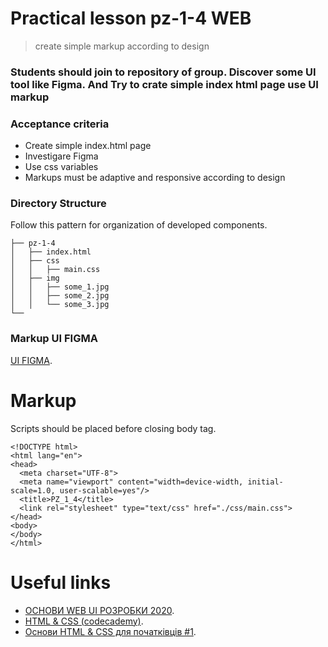 # Practical lesson pz-1-4 WEB
> create simple markup according to design

### Students should join to repository of group. Discover some UI tool like Figma. And Try to crate simple index html page use UI markup

### Acceptance criteria
* Create simple index.html page 
* Investigare Figma
* Use css variables
* Markups must be adaptive and responsive according to design

### Directory Structure

Follow this pattern for organization of developed components.

```
├── pz-1-4
│   ├── index.html
│   ├── css
│   │   ├── main.css
│   ├── img
│   │   ├── some_1.jpg
│   │   ├── some_2.jpg
│   │   └── some_3.jpg
└── 
```

### Markup UI FIGMA
[UI FIGMA](https://caniuse.com/?search=calc).
# Markup

Scripts should be placed before closing body tag.

```
<!DOCTYPE html>
<html lang="en">
<head>
  <meta charset="UTF-8">
  <meta name="viewport" content="width=device-width, initial-scale=1.0, user-scalable=yes"/>
  <title>PZ_1_4</title>
  <link rel="stylesheet" type="text/css" href="./css/main.css">
</head>
<body>
</body>
</html>

```

# Useful links

* [ОСНОВИ WEB UI РОЗРОБКИ 2020](https://courses.prometheus.org.ua/courses/course-v1:LITS+114+2020_T3/course/).
* [HTML & CSS (codecademy)](https://www.codecademy.com/catalog/language/html-css).
* [Основи HTML & CSS для початківців #1](https://www.youtube.com/watch?v=Rr9QmVLqoP4&list=PLenwk9TUJzJ6ep0oogRRQZHzPMtTGKqF1).




